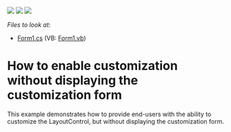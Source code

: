 <!-- default badges list -->
![](https://img.shields.io/endpoint?url=https://codecentral.devexpress.com/api/v1/VersionRange/128632965/13.1.4%2B)
[![](https://img.shields.io/badge/Open_in_DevExpress_Support_Center-FF7200?style=flat-square&logo=DevExpress&logoColor=white)](https://supportcenter.devexpress.com/ticket/details/E628)
[![](https://img.shields.io/badge/📖_How_to_use_DevExpress_Examples-e9f6fc?style=flat-square)](https://docs.devexpress.com/GeneralInformation/403183)
<!-- default badges end -->
<!-- default file list -->
*Files to look at*:

* [Form1.cs](./CS/Form1.cs) (VB: [Form1.vb](./VB/Form1.vb))
<!-- default file list end -->
# How to enable customization without displaying the customization form


<p>This example demonstrates how to provide end-users with the ability to customize the LayoutControl, but without displaying the customization form.</p>

<br/>


